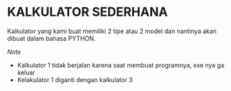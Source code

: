 # **KALKULATOR SEDERHANA**
Kalkulator yang kami buat memiliki 2 tipe atau 2 model dan nantinya akan dibuat dalam bahasa PYTHON.

*Note*
- Kalkulator 1 tidak berjalan karena saat membuat programnya, exe nya ga keluar
- Kelakulator 1 diganti dengan kalkulator 3
